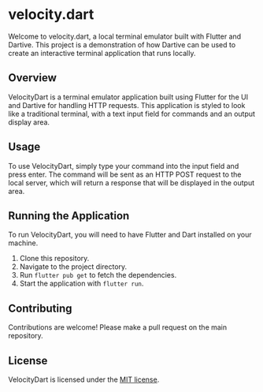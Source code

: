 # velocity.dart

Welcome to velocity.dart, a local terminal emulator built with Flutter and Dartive. This project is a demonstration of how Dartive can be used to create an interactive terminal application that runs locally. 

## Overview

VelocityDart is a terminal emulator application built using Flutter for the UI and Dartive for handling HTTP requests. This application is styled to look like a traditional terminal, with a text input field for commands and an output display area.

## Usage

To use VelocityDart, simply type your command into the input field and press enter. The command will be sent as an HTTP POST request to the local server, which will return a response that will be displayed in the output area.

## Running the Application

To run VelocityDart, you will need to have Flutter and Dart installed on your machine.

1. Clone this repository.
2. Navigate to the project directory.
3. Run `flutter pub get` to fetch the dependencies.
4. Start the application with `flutter run`.

## Contributing

Contributions are welcome! Please make a pull request on the main repository.

## License

VelocityDart is licensed under the [MIT license](LICENSE).

